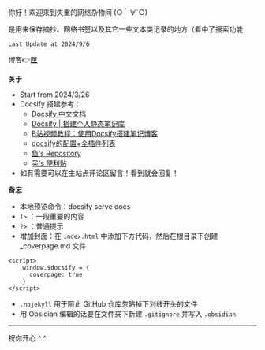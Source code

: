 你好！欢迎来到失重的网络杂物间 (○｀∀´○)

是用来保存摘抄、网络书签以及其它一些文本类记录的地方（看中了搜索功能

`Last Update at 2024/9/6`

博客👉[匣](https://lunasa.icu/)

**关于**
- Start from 2024/3/26
- Docsify 搭建参考：
    - [Docsify 中文文档](https://docsify.js.org/#/zh-cn/)
    - [Docsify | 搭建个人静态笔记库](https://mantyke.icu/posts/2021/docsify-build/)
    - [B站视频教程：使用Docsify搭建笔记博客](https://www.bilibili.com/video/BV1kT4y1T7wY/)
    - [docsify的配置+全插件列表](https://xhhdd.cc/archives/80/comment-page-1)
    - [鱼’s Repository](https://note.gregueria.icu/#/README)
    - [呆’s 便利贴](https://doc.graugris.icu/#/about)
- 如有需要可以在主站点评论区留言！看到就会回复！

**备忘**
- 本地预览命令：docsify serve docs
- `!>` ：一段重要的内容
- `?>` ：普通提示
- 增加封面：在 `index.html` 中添加下方代码，然后在根目录下创建 _coverpage.md 文件
```
<script>
    window.$docsify = {
      coverpage: true
    }
</script>
```
- `.nojekyll` 用于阻止 GitHub 仓库忽略掉下划线开头的文件
- 用 Obsidian 编辑的话要在文件夹下新建 `.gitignore` 并写入 `.obsidian`
---
祝你开心 ^ ^
